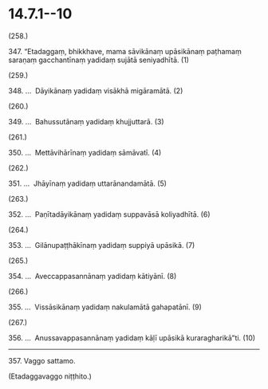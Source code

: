 # 14.7.1--10

(258.)

347\. “Etadaggaṃ, bhikkhave, mama sāvikānaṃ upāsikānaṃ paṭhamaṃ saraṇaṃ gacchantīnaṃ yadidaṃ sujātā seniyadhītā. (1)

(259.)

348\. …  Dāyikānaṃ yadidaṃ visākhā migāramātā. (2)

(260.)

349\. …  Bahussutānaṃ yadidaṃ khujjuttarā. (3)

(261.)

350\. …  Mettāvihārīnaṃ yadidaṃ sāmāvatī. (4)

(262.)

351\. …  Jhāyīnaṃ yadidaṃ uttarānandamātā. (5)

(263.)

352\. …  Paṇītadāyikānaṃ yadidaṃ suppavāsā koliyadhītā. (6)

(264.)

353\. …  Gilānupaṭṭhākīnaṃ yadidaṃ suppiyā upāsikā. (7)

(265.)

354\. …  Aveccappasannānaṃ yadidaṃ kātiyānī. (8)

(266.)

355\. …  Vissāsikānaṃ yadidaṃ nakulamātā gahapatānī. (9)

(267.)

356\. …  Anussavappasannānaṃ yadidaṃ kāḷī upāsikā kuraragharikā”ti. (10)

---

357\. Vaggo sattamo.

(Etadaggavaggo niṭṭhito.)

